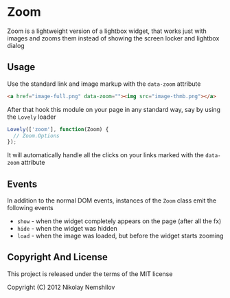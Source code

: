 # Zoom

Zoom is a lightweight version of a lightbox widget, that works just with
images and zooms them instead of showing the screen locker and lightbox dialog

## Usage

Use the standard link and image markup with the `data-zoom` attribute

```html
<a href="image-full.png" data-zoom=""><img src="image-thmb.png"></a>
```

After that hook this module on your page in any standard way, say by using
the `Lovely` loader

```js
Lovely(['zoom'], function(Zoom) {
  // Zoom.Options
});
```

It will automatically handle all the clicks on your links marked with the
`data-zoom` attribute

## Events

In addition to the normal DOM events, instances of the `Zoom` class emit
the following events

* `show` - when the widget completely appears on the page (after all the fx)
* `hide` - when the widget was hidden
* `load` - when the image was loaded, but before the widget starts zooming


## Copyright And License

This project is released under the terms of the MIT license

Copyright (C) 2012 Nikolay Nemshilov